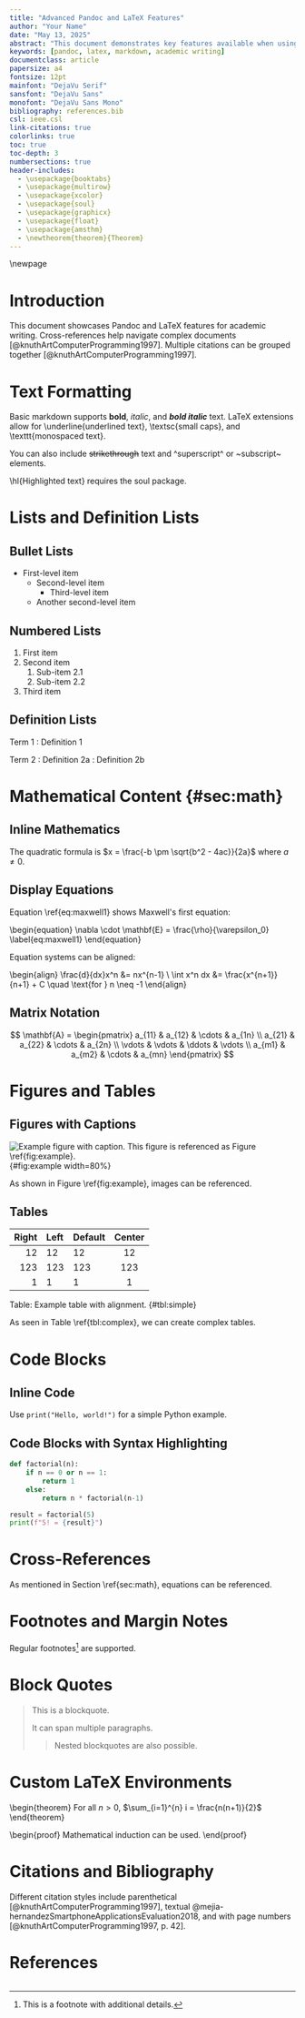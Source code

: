 ```yaml
---
title: "Advanced Pandoc and LaTeX Features"
author: "Your Name"
date: "May 13, 2025"
abstract: "This document demonstrates key features available when using Pandoc with LaTeX."
keywords: [pandoc, latex, markdown, academic writing]
documentclass: article
papersize: a4
fontsize: 12pt
mainfont: "DejaVu Serif"
sansfont: "DejaVu Sans"
monofont: "DejaVu Sans Mono"
bibliography: references.bib
csl: ieee.csl
link-citations: true
colorlinks: true
toc: true
toc-depth: 3
numbersections: true
header-includes:
  - \usepackage{booktabs}
  - \usepackage{multirow}
  - \usepackage{xcolor}
  - \usepackage{soul}
  - \usepackage{graphicx}
  - \usepackage{float}
  - \usepackage{amsthm}
  - \newtheorem{theorem}{Theorem}
---
```


\newpage

# Introduction

This document showcases Pandoc and LaTeX features for academic writing. Cross-references help navigate complex documents [@knuthArtComputerProgramming1997]. Multiple citations can be grouped together [@knuthArtComputerProgramming1997].

# Text Formatting

Basic markdown supports **bold**, _italic_, and **_bold italic_** text. LaTeX extensions allow for \underline{underlined text}, \textsc{small caps}, and \texttt{monospaced text}.

You can also include ~~strikethrough~~ text and ^superscript^ or ~subscript~ elements.

\hl{Highlighted text} requires the soul package.

# Lists and Definition Lists

## Bullet Lists

- First-level item
  - Second-level item
    - Third-level item
  - Another second-level item

## Numbered Lists

1. First item
2. Second item
   1. Sub-item 2.1
   2. Sub-item 2.2
3. Third item

## Definition Lists

Term 1
: Definition 1

Term 2
: Definition 2a
: Definition 2b

# Mathematical Content {#sec:math}

## Inline Mathematics

The quadratic formula is $x = \frac{-b \pm \sqrt{b^2 - 4ac}}{2a}$ where $a \neq 0$.

## Display Equations

Equation \ref{eq:maxwell1} shows Maxwell's first equation:

\begin{equation}
\nabla \cdot \mathbf{E} = \frac{\rho}{\varepsilon_0}
\label{eq:maxwell1}
\end{equation}

Equation systems can be aligned:

\begin{align}
\frac{d}{dx}x^n &= nx^{n-1} \\
\int x^n dx &= \frac{x^{n+1}}{n+1} + C \quad \text{for } n \neq -1
\end{align}

## Matrix Notation

$$
\mathbf{A} =
\begin{pmatrix}
a_{11} & a_{12} & \cdots & a_{1n} \\
a_{21} & a_{22} & \cdots & a_{2n} \\
\vdots & \vdots & \ddots & \vdots \\
a_{m1} & a_{m2} & \cdots & a_{mn}
\end{pmatrix}
$$

# Figures and Tables

## Figures with Captions

![Example figure with caption. This figure is referenced as Figure \ref{fig:example}.](images/markdown-plugin.png){#fig:example width=80%}

As shown in Figure \ref{fig:example}, images can be referenced.

## Tables

| Right | Left | Default | Center |
| ----: | :--- | ------- | :----: |
|    12 | 12   | 12      |   12   |
|   123 | 123  | 123     |  123   |
|     1 | 1    | 1       |   1    |

Table: Example table with alignment. {#tbl:simple}

As seen in Table \ref{tbl:complex}, we can create complex tables.

# Code Blocks

## Inline Code

Use `print("Hello, world!")` for a simple Python example.

## Code Blocks with Syntax Highlighting

```python
def factorial(n):
    if n == 0 or n == 1:
        return 1
    else:
        return n * factorial(n-1)

result = factorial(5)
print(f"5! = {result}")
```

# Cross-References

As mentioned in Section \ref{sec:math}, equations can be referenced.

# Footnotes and Margin Notes

Regular footnotes[^1] are supported.

[^1]: This is a footnote with additional details.

# Block Quotes

> This is a blockquote.
>
> It can span multiple paragraphs.
>
> > Nested blockquotes are also possible.

# Custom LaTeX Environments

\begin{theorem}
For all $n > 0$, $\sum_{i=1}^{n} i = \frac{n(n+1)}{2}$
\end{theorem}

\begin{proof}
Mathematical induction can be used.
\end{proof}

# Citations and Bibliography

Different citation styles include parenthetical [@knuthArtComputerProgramming1997], textual @mejia-hernandezSmartphoneApplicationsEvaluation2018, and with page numbers [@knuthArtComputerProgramming1997, p. 42].

# References

```

```
